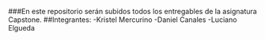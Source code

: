 ###En este repositorio serán subidos todos los entregables de la asignatura Capstone.
##Integrantes:
-Kristel Mercurino
-Daniel Canales
-Luciano Elgueda
